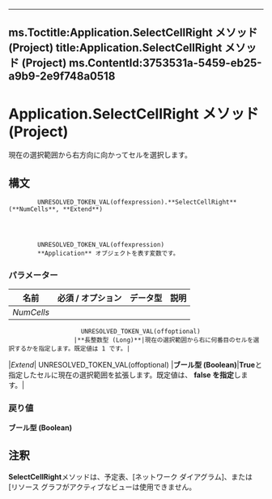 

---
ms.Toctitle:Application.SelectCellRight メソッド (Project)
title:Application.SelectCellRight メソッド (Project)
ms.ContentId:3753531a-5459-eb25-a9b9-2e9f748a0518
---
# Application.SelectCellRight メソッド (Project)




現在の選択範囲から右方向に向かってセルを選択します。

## 構文

            UNRESOLVED_TOKEN_VAL(offexpression).**SelectCellRight**(**NumCells**, **Extend**)




            UNRESOLVED_TOKEN_VAL(offexpression)
            **Application** オブジェクトを表す変数です。

### パラメーター

|**名前**|**必須 / オプション**|**データ型**|**説明**|
|---|---|---|---|
|*NumCells*|
                        UNRESOLVED_TOKEN_VAL(offoptional)
                      |**長整数型 (Long)**|現在の選択範囲から右に何番目のセルを選択するかを指定します。既定値は 1 です。|
|*Extend*|
                        UNRESOLVED_TOKEN_VAL(offoptional)
                      |**ブール型 (Boolean)**|**True**と指定したセルに現在の選択範囲を拡張します。既定値は、 **false を指定**します。|



### 戻り値
**ブール型 (Boolean)**





## 注釈
**SelectCellRight**メソッドは、予定表、[ネットワーク ダイアグラム]、または [リソース グラフがアクティブなビューは使用できません。




